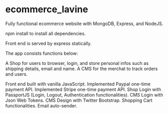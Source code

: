 # ecommerce_lavine
Fully functional ecommerce website with MongoDB, Express, and NodeJS.

npm install to install all dependencies.

Front end is served by express statically.

The app consists functions below:

A Shop for users to browser, login, and store personal infos such as shipping details, email and name.
A CMS for the merchat to track orders and users.

Front end built with vanilla JavaScript.
Implemented Paypal one-time payment API.
Implemented Stripe one-time payment API.
Shop Login with PassportJS (Login, Logout, Authentication functionalities).
CMS Login with Json Web Tokens.
CMS Design with Twitter Bootstrap.
Shopping Cart functionalities.
Email auto-sender.
